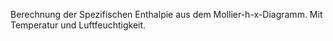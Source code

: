 Berechnung der Spezifischen Enthalpie aus dem Mollier-h-x-Diagramm.
Mit Temperatur und Luftfeuchtigkeit.
